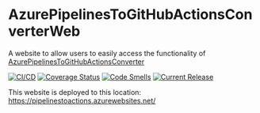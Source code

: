 # AzurePipelinesToGitHubActionsConverterWeb
A website to allow users to easily access the functionality of [AzurePipelinesToGitHubActionsConverter](https://github.com/samsmithnz/AzurePipelinesToGitHubActionsConverter)

[![CI/CD](https://github.com/samsmithnz/AzurePipelinesToGitHubActionsConverterWeb/actions/workflows/main.yml/badge.svg)](https://github.com/samsmithnz/AzurePipelinesToGitHubActionsConverterWeb/actions/workflows/main.yml)
[![Coverage Status](https://coveralls.io/repos/github/samsmithnz/AzurePipelinesToGitHubActionsConverterWeb/badge.svg?branch=main)](https://coveralls.io/github/samsmithnz/AzurePipelinesToGitHubActionsConverterWeb?branch=main)
[![Code Smells](https://sonarcloud.io/api/project_badges/measure?project=samsmithnz_AzurePipelinesToGitHubActionsConverterWeb&metric=code_smells)](https://sonarcloud.io/summary/new_code?id=samsmithnz_AzurePipelinesToGitHubActionsConverterWeb)
[![Current Release](https://img.shields.io/github/release/samsmithnz/AzurePipelinesToGitHubActionsConverterWeb/all.svg)](https://github.com/samsmithnz/AzurePipelinesToGitHubActionsConverterWeb/releases)


This website is deployed to this location: https://pipelinestoactions.azurewebsites.net/

